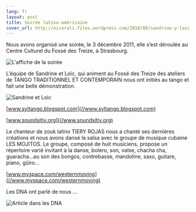 ```yaml
---
lang: fr
layout: post
title: Soirée latino-américaine
cover_url: http://nicarali.files.wordpress.com/2010/08/sandrine-y-loic.png?w=185&h=300
---
```


Nous avons organisé une soirée, le 3 décembre 2011, elle s’est déroulée au Centre Culturel du Fossé des Treize, à Strasbourg.

![L'affiche de la soirée](http://nicarali.files.wordpress.com/2010/08/affiche06.jpg?w=212&h=300)

L’équipe de Sandrine et Loïc, qui animent au Fossé des Treize des ateliers de TANGO TRADITIONNEL ET CONTEMPORAIN nous ont initiés au tango et fait une belle démonstration.

![Sandrine et Loic](http://nicarali.files.wordpress.com/2010/08/sandrine-y-loic.png?w=185&h=300)

[www.syltango.blogspot.com](//www.syltango.blogspot.com)

[www.soundsitiv.org](//www.soundsitiv.org)


Le chanteur de zouk latino TIERY ROJAS nous a chanté ses dernières créations et nous avons dansé la salsa avec le groupe de musique cubaine LES MOJITOS. Le groupe, composé de huit musiciens, propose un répertoire varié invitant à la danse, bolero, son, valse, chacha cha, guaracha…au son des bongos, contrebasse, mandoline, saxo, guitare, piano, güiro…

[www.myspace.com/westernmoving](//www.myspace.com/westernmoving)

Les DNA ont parlé de nous …

![Article dans les DNA](http://nicarali.files.wordpress.com/2010/08/article-dna.png?w=570&h=830)
